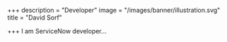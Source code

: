 +++
description = "Developer"
image = "/images/banner/illustration.svg"
title = "David Sorf"

+++
I am ServiceNow developer...